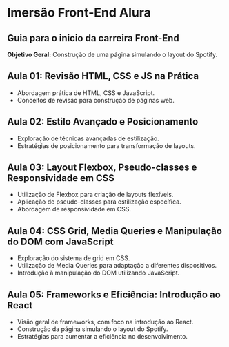 # Imersão Front-End Alura

## Guia para o inicio da carreira Front-End
**Objetivo Geral:** Construção de uma página simulando o layout do Spotify.


## Aula 01: Revisão HTML, CSS e JS na Prática
- Abordagem prática de HTML, CSS e JavaScript.
- Conceitos de revisão para construção de páginas web.

## Aula 02: Estilo Avançado e Posicionamento
- Exploração de técnicas avançadas de estilização.
- Estratégias de posicionamento para transformação de layouts.

## Aula 03: Layout Flexbox, Pseudo-classes e Responsividade em CSS
- Utilização de Flexbox para criação de layouts flexíveis.
- Aplicação de pseudo-classes para estilização específica.
- Abordagem de responsividade em CSS.

## Aula 04: CSS Grid, Media Queries e Manipulação do DOM com JavaScript
- Exploração do sistema de grid em CSS.
- Utilização de Media Queries para adaptação a diferentes dispositivos.
- Introdução à manipulação do DOM utilizando JavaScript.

## Aula 05: Frameworks e Eficiência: Introdução ao React
- Visão geral de frameworks, com foco na introdução ao React.
- Construção da página simulando o layout do Spotify.
- Estratégias para aumentar a eficiência no desenvolvimento.
